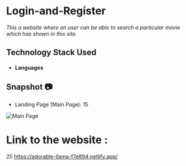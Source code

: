 # Login-and-Register


*This a website where an user can be able to search a particular movie which has shown in this site.*
## Technology Stack Used

- #### Languages


## Snapshot 📷

- Landing Page (Main Page):
15
  

![Main Page]([https://user-images.githubusercontent.com/97525903/167254590-f0d4ba4a-eb74-46c3-a724-a5165b86cc8c.png](https://www.google.com/search?q=!%5BLogin-Register+-+Google+Chrome+2_12_2023+11_34_04+PM%5D(https%3A%2F%2Fuser-images.githubusercontent.com%2F97525903%2F218329088-9959b112-b3a8-4aa0-8aac-d10a9ca259ca.png)&rlz=1C1RXQR_enIN1008IN1008&oq=!%5BLogin-Register+-+Google+Chrome+2_12_2023+11_34_04+PM%5D(https%3A%2F%2Fuser-images.githubusercontent.com%2F97525903%2F218329088-9959b112-b3a8-4aa0-8aac-d10a9ca259ca.png)&aqs=chrome..69i57.284j0j7&sourceid=chrome&ie=UTF-8))



# Link to the website : 
25
https://adorable-llama-f7e894.netlify.app/

